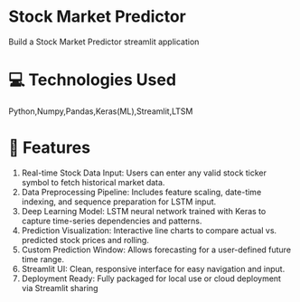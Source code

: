 # Stock Market Predictor
Build a Stock Market Predictor streamlit application
# 💻 Technologies Used
Python,Numpy,Pandas,Keras(ML),Streamlit,LTSM
# 🚀 Features
1. Real-time Stock Data Input: Users can enter any valid stock ticker symbol to fetch historical market data.
2. Data Preprocessing Pipeline: Includes feature scaling, date-time indexing, and sequence preparation for LSTM input.
3. Deep Learning Model: LSTM neural network trained with Keras to capture time-series dependencies and patterns.
4. Prediction Visualization: Interactive line charts to compare actual vs. predicted stock prices and rolling.
5. Custom Prediction Window: Allows forecasting for a user-defined future time range.
6. Streamlit UI: Clean, responsive interface for easy navigation and input.
7. Deployment Ready: Fully packaged for local use or cloud deployment via Streamlit sharing
